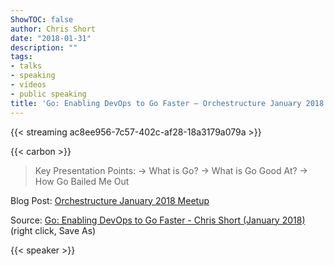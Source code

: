 ```yaml
---
ShowTOC: false
author: Chris Short
date: "2018-01-31"
description: ""
tags:
- talks
- speaking
- videos
- public speaking
title: 'Go: Enabling DevOps to Go Faster — Orchestructure January 2018'
---
```


{{< streaming ac8ee956-7c57-402c-af28-18a3179a079a >}}

{{< carbon >}}

> Key Presentation Points:
> -> What is Go?
> -> What is Go Good At?
> -> How Go Bailed Me Out

Blog Post: [Orchestructure January 2018 Meetup](/orchestructure-january-2018-meetup/)

Source: [Go: Enabling DevOps to Go Faster - Chris Short (January 2018)](https://youtu.be/fC_fmN5tXkQ) (right click, Save As)

{{< speaker >}}
